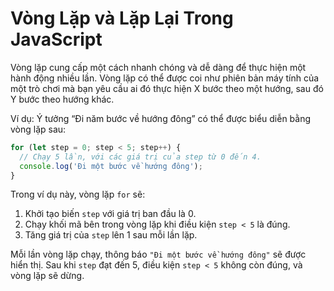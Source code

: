 # Vòng Lặp và Lặp Lại Trong JavaScript

Vòng lặp cung cấp một cách nhanh chóng và dễ dàng để thực hiện một hành động nhiều lần. Vòng lặp có thể được coi như phiên bản máy tính của một trò chơi mà bạn yêu cầu ai đó thực hiện X bước theo một hướng, sau đó Y bước theo hướng khác. 

Ví dụ: Ý tưởng “Đi năm bước về hướng đông” có thể được biểu diễn bằng vòng lặp sau:

```javascript
for (let step = 0; step < 5; step++) {
  // Chạy 5 lần, với các giá trị của step từ 0 đến 4.
  console.log('Đi một bước về hướng đông');
}
```

Trong ví dụ này, vòng lặp `for` sẽ:
1. Khởi tạo biến `step` với giá trị ban đầu là 0.
2. Chạy khối mã bên trong vòng lặp khi điều kiện `step < 5` là đúng.
3. Tăng giá trị của `step` lên 1 sau mỗi lần lặp.

Mỗi lần vòng lặp chạy, thông báo `"Đi một bước về hướng đông"` sẽ được hiển thị. Sau khi `step` đạt đến 5, điều kiện `step < 5` không còn đúng, và vòng lặp sẽ dừng.
